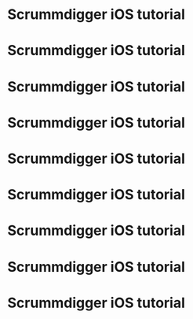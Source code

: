 # Scrummdigger iOS tutorial
# Scrummdigger iOS tutorial
# Scrummdigger iOS tutorial
# Scrummdigger iOS tutorial
# Scrummdigger iOS tutorial
# Scrummdigger iOS tutorial
# Scrummdigger iOS tutorial
# Scrummdigger iOS tutorial
# Scrummdigger iOS tutorial

